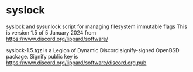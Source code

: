 # syslock
syslock and sysunlock script for managing filesystem immutable flags
This is version 1.5 of 5 January 2024 from https://www.discord.org/lippard/software/

syslock-1.5.tgz is a Legion of Dynamic Discord signify-signed OpenBSD package.
Signify public key is https://www.discord.org/lippard/software/discord.org.pub
